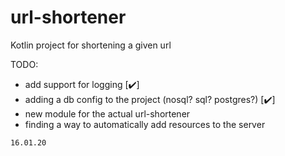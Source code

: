 # url-shortener
Kotlin project for shortening a given url

TODO:
* add support for logging [:heavy_check_mark:]
* adding a db config to the project (nosql? sql? postgres?) [:heavy_check_mark:]
* new module for the actual url-shortener
* finding a way to automatically add resources to the server



`16.01.20`
